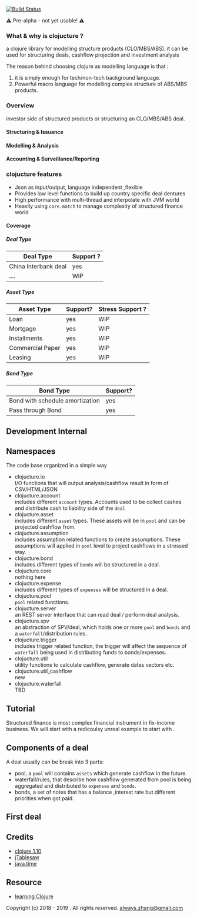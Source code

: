 [![Build Status](https://travis-ci.com/yellowbean/clojucture.svg?branch=master)](https://travis-ci.com/yellowbean/clojucture)

:warning: Pre-alpha - not yet usable! :warning: 

### What & why is clojucture ?

a clojure library for modelling structure products (CLO/MBS/ABS).
it can be used for structuring deals, cashflow projection and investment analysis

The reason behind choosing clojure as modelling language is that :
1. it is simply enough for tech/non-tech background language.
2. Powerful macro language for modelling complex structure of ABS/MBS products.

### Overview
investor side of structured products or structuring an CLO/MBS/ABS deal.
#### Structuring & Issuance
#### Modelling & Analysis
#### Accounting & Surveillance/Reporting 

### clojucture features
* Json as input/output, language independent ,flexible
* Provides low level functions to build up country specific deal dentures
* High performance with multi-thread and interpolate with JVM world
* Heavily using `core.match` to manage complexity of structured finance world

#### Coverage

##### Deal Type
Deal Type | Support ? 
 ---|---
China Interbank deal | yes |
 .... | WIP |

##### Asset Type
Asset Type | Support?  | Stress Support ? 
------|----|-----
 Loan  | yes   | WIP |
 Mortgage   |  yes  | WIP |
 Installments |  yes |WIP |
 Commercial Paper |  yes |WIP |
 Leasing | yes | WIP |


##### Bond Type
Bond Type | Support?
------|----
 Bond with schedule amortization  | yes   |
 Pass through Bond   |  yes  |


Development Internal
----

Namespaces
-----
The code base organized in a simple way

* clojucture.io  
    I/O functions that will output analysis/cashflow result in form of CSV/HTML/JSON
* clojucture.account  
    includes different `account` types. Accounts used to be collect cashes and distribute cash to liability side of the `deal`
* clojucture.asset  
    includes different `asset` types. These assets will be in `pool` and can be projected cashflow from.
* clojucture.assumption  
    includes assumption related functions to create assumptions. These assumptions will applied in `pool` level to project cashflows in a stressed way.
* clojucture.bond  
    includes different types of `bonds` will be structured in a deal.
* clojucture.core  
    nothing here 
* clojucture.expense  
    includes different types of `expenses` will be structured in a deal.
* clojucture.pool  
    `pool` related functions.
* clojucture.server  
    an REST server interface that can read deal / perform deal analysis.
* clojucture.spv  
    an abstraction of SPV/deal, which holds one or more `pool` and `bonds` and a `waterfall`/distribution rules.
* clojucture.trigger  
    includes trigger related function, the trigger will affect the sequence of `waterfall` being used  in distributing funds to bonds/expenses.
* clojucture.util  
    utility functions to calculate cashflow, generate dates vectors etc.
* clojucture.util_cashflow  
    new
* clojucture.waterfall  
    TBD

Tutorial
-----
Structured finance is most complex financial instrument in fix-income business. We will start with a redicoulsy unreal example to start with .

Components of a deal
------
A deal usually can be break into 3 parts:
* pool, a `pool` will contains `assets` which generate cashflow in the future.
* waterfall/rules, that describe how cashflow generated from pool is being aggregated and distributed to `expenses` and `bonds`.
* bonds, a set of notes that has a balance ,interest rate but different priorities when got paid.

First deal
------



Credits
----
* [clojure 1.10](https://clojure.github.io/clojure/) 
* [jTablesaw](https://jtablesaw.github.io/tablesaw/)
* [java.time](http://dm3.github.io/clojure.java-time/index.html)

Resource
----
* [learning Clojure](https://practicalli.github.io/clojure/)



Copyright (c) 2018 - 2019 . All rights reserved.
always.zhang@gmail.com 